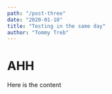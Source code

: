 ```yaml
---
path: "/post-three"
date: "2020-01-10"
title: "Testing in the same day"
author: "Tommy Treb"
---
```


# AHH

Here is the content
